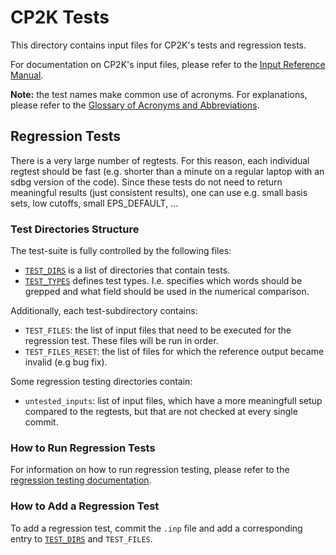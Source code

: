 # CP2K Tests

This directory contains input files for CP2K's tests and regression tests.

For documentation on CP2K's input files, please refer to the [Input Reference Manual](https://manual.cp2k.org/).

**Note:** the test names make common use of acronyms. For explanations, please refer to the [Glossary of Acronyms and Abbreviations](https://www.cp2k.org/acronyms).

## Regression Tests

There is a very large number of regtests. For this reason, each individual regtest should be fast (e.g. shorter than a minute on a regular laptop with an sdbg version of the code). Since these tests do not need to return meaningful results (just consistent results), one can use e.g. small basis sets, low cutoffs, small EPS_DEFAULT, ...

### Test Directories Structure

The test-suite is fully controlled by the following files:

- [`TEST_DIRS`](TEST_DIRS) is a list of directories that contain tests.
- [`TEST_TYPES`](TEST_TYPES) defines test types. I.e. specifies which words should be grepped and what field should be used in the numerical comparison.

Additionally, each test-subdirectory contains:

- `TEST_FILES`: the list of input files that need to be executed for the regression test. These files will be run in order.
- `TEST_FILES_RESET`: the list of files for which the reference output became invalid (e.g bug fix).

Some regression testing directories contain:

- `untested_inputs`: list of input files, which have a more meaningfull setup compared to the regtests, but that are not checked at every single commit.

### How to Run Regression Tests

For information on how to run regression testing, please refer to the [regression testing documentation](https://www.cp2k.org/dev:regtesting).

### How to Add a Regression Test

To add a regression test, commit the `.inp` file and add a corresponding entry to [`TEST_DIRS`](TEST_DIRS) and `TEST_FILES`.
